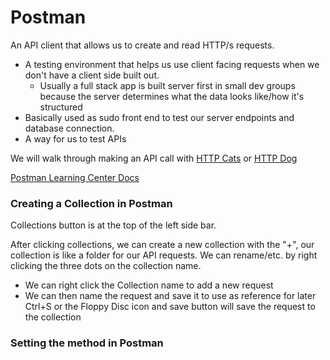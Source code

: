 # Postman

An API client that allows us to create and read HTTP/s requests.

- A testing environment that helps us use client facing requests when we don't have a client side built out.
  - Usually a full stack app is built server first in small dev groups because the server determines what the data looks like/how it's structured
- Basically used as sudo front end to test our server endpoints and database connection.
- A way for us to test APIs

We will walk through making an API call with [HTTP Cats](https://http.cat/) or [HTTP Dog](https://http.dog/)

[Postman Learning Center Docs](https://learning.postman.com/docs/introduction/overview/)


### Creating a Collection in Postman
Collections button is at the top of the left side bar.

After clicking collections, we can create a new collection with the "+", our collection is like a folder for our API requests. We can rename/etc. by right clicking the three dots on the collection name.
- We can right click the Collection name to add a new request
- We can then name the request and save it to use as reference for later
Ctrl+S or the Floppy Disc icon and save button will save the request to the collection 

### Setting the method in Postman
